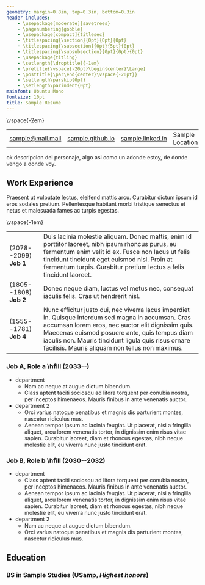 ```yaml
---
geometry: margin=0.8in, top=0.3in, bottom=0.3in
header-includes: 
    - \usepackage[moderate]{savetrees}
    - \pagenumbering{gobble}
    - \usepackage[compact]{titlesec}
    - \titlespacing{\section}{0pt}{0pt}{0pt}
    - \titlespacing{\subsection}{0pt}{5pt}{0pt}
    - \titlespacing{\subsubsection}{0pt}{0pt}{0pt}
    - \usepackage{titling}
    - \setlength{\droptitle}{-1em}
    - \pretitle{\vspace{-20pt}\begin{center}\Large}
    - \posttitle{\par\end{center}\vspace{-20pt}}
    - \setlength\parskip{0pt}
    - \setlength\parindent{0pt}
mainfont: Ubuntu Mono 
fontsize: 10pt
title: Sample Résumé
---
```


<!-- 
To modify margins, change the geometry setting, change the reference.docx, 
and change the style.css file. A similar procedure can change the font and
font size.

The header-includes option is meant to:
- remove page numbers
- remove table borders
- left-align tables
- remove whitespace from maketitle
-->

\vspace{-2em}

| | | | |
|-----------------|-----------------|-----------------|-----------------|
| [sample@mail.mail](mailto:sample@mail.mail) | [sample.github.io](https://sample.github.io) | [sample.linked.in](https://sample.linked.in) | Sample Location |

ok descripcion del personaje, algo asi como un adonde estoy, de donde vengo a donde voy. 

## Work Experience

Praesent ut vulputate lectus, eleifend mattis arcu. Curabitur dictum ipsum id eros sodales pretium. Pellentesque habitant morbi tristique senectus et netus et malesuada fames ac turpis egestas. 

<!-- Simulate a no-header table by removing excess vertical space -->
\vspace{-1em}

| | |
|----------|--------------------------------------------------------------------------------|
| (2078--2099) **Job 1** | Duis lacinia molestie aliquam. Donec mattis, enim id porttitor laoreet, nibh ipsum rhoncus purus, eu fermentum enim velit id ex. Fusce non lacus ut felis tincidunt tincidunt eget euismod nisl. Proin at fermentum turpis. Curabitur pretium lectus a felis tincidunt laoreet.
| (1805--1808) **Job 2** | Donec neque diam, luctus vel metus nec, consequat iaculis felis. Cras ut hendrerit nisl.
| (1555--1781) **Job 4** | Nunc efficitur justo dui, nec viverra lacus imperdiet in. Quisque interdum sed magna in accumsan. Cras accumsan lorem eros, nec auctor elit dignissim quis. Maecenas euismod posuere ante, quis tempus diam iaculis non. Mauris tincidunt ligula quis risus ornare facilisis. Mauris aliquam non tellus non maximus. 

### Job A, Role a \hfill (2033--)

- department
    - Nam ac neque at augue dictum bibendum.
    - Class aptent taciti sociosqu ad litora torquent per conubia nostra, per inceptos himenaeos. Mauris finibus in ante venenatis auctor. 
- department 2
    - Orci varius natoque penatibus et magnis dis parturient montes, nascetur ridiculus mus.
    - Aenean tempor ipsum ac lacinia feugiat. Ut placerat, nisi a fringilla aliquet, arcu lorem venenatis tortor, in dignissim enim risus vitae sapien. Curabitur laoreet, diam et rhoncus egestas, nibh neque molestie elit, eu viverra nunc justo tincidunt erat. 

### Job B, Role b \hfill (2030--2032)

- department
    - Class aptent taciti sociosqu ad litora torquent per conubia nostra, per inceptos himenaeos. Mauris finibus in ante venenatis auctor. 
    - Aenean tempor ipsum ac lacinia feugiat. Ut placerat, nisi a fringilla aliquet, arcu lorem venenatis tortor, in dignissim enim risus vitae sapien. Curabitur laoreet, diam et rhoncus egestas, nibh neque molestie elit, eu viverra nunc justo tincidunt erat. 
- department 2
    - Nam ac neque at augue dictum bibendum.
    - Orci varius natoque penatibus et magnis dis parturient montes, nascetur ridiculus mus.

## Education
### BS in Sample Studies (USamp, *Highest honors*)
